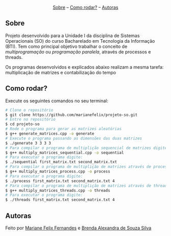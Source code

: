 <p align="center">
  <a href="#sobre">Sobre</a> –
  <a href="#como-rodar">Como rodar?</a> –
  <a href="#autoras">Autoras</a>
</p>

## Sobre
Projeto desenvolvido para a Unidade I da disciplina de Sistemas Operacionais (SO) do curso Bacharelado em Tecnologia da Informação (BTI). Tem como principal objetivo trabalhar o conceito de <i>multiprogramação</i> ou <i>programação paralela</i>, através de processos e threads.

Os programas desenvolvidos e explicados abaixo realizam a mesma tarefa: multiplicação de matrizes e contabilização do tempo

## Como rodar?
Execute os seguintes comandos no seu terminal:

```bash
# Clone o repositório
$ git clone https://github.com/marianefelix/projeto-so.git
# Entre no repositório
$ cd projeto-so
# Rode o programa para gerar as matrizes aleatórias
$ g++ generate_matrices.cpp -o generate
# Execute o programa passando as dimensões das duas matrizes
$ ./generate 3 3 3 3
# Para compilar o programa de multiplição sequencial de matrizes digite:
$ g++ multiply_matrices_sequential.cpp -o sequential
# Para executar o programa digite:
$ ./sequential first_matrix.txt second_matrix.txt
# Para compilar o programa de multiplição de matrizes através de processos digite:
$ g++ multiply_matrices_process.cpp -o process
# Para executar o programa digite:
$ ./process first_matrix.txt second_matrix.txt 4
# Para compilar o programa de multiplição de matrizes através de threads digite:
$ g++ multiply_matrices_threads.cpp -o threads
# Para executar o programa digite:
$ ./threads first_matrix.txt second_matrix.txt 4
```

## Autoras
Feito por [Mariane Felix Fernandes](https://github.com/marianefelix) e [Brenda Alexandra de Souza Silva](https://github.com/breudes)
